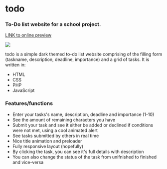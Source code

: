 # todo
### To-Do list website for a school project.
[LINK to online preview](https://gigachat.000webhostapp.com/)

![](todo_preview.jpg)

todo is a simple dark themed to-do list website comprising of the filling form (taskname, description, deadline, importance) and a grid of tasks. 
It is written in:

- HTML
- CSS
- PHP
- JavaScript

### Features/functions

- Enter your tasks's name, description, deadline and importance (1-10)
- See the amount of remaining characters you have
- Submit your task and see it either be added or declined if conditions were not met, using a cool animated alert
- See tasks submitted by others in real time
- Nice title animation and preloader
- Fully responsive layout (hopefully)
- By clicking the task, you can see it's full details with description
- You can also change the status of the task from unifnished to finished and vice-versa

